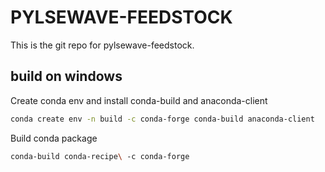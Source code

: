# PYLSEWAVE-FEEDSTOCK

This is the git repo for pylsewave-feedstock.

## build on windows

Create conda env and install conda-build and anaconda-client

```bash
conda create env -n build -c conda-forge conda-build anaconda-client
```

Build conda package

```bash
conda-build conda-recipe\ -c conda-forge
```
